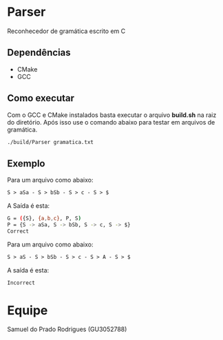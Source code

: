 # Parser

Reconhecedor de gramática escrito em C

## Dependências

- CMake
- GCC

## Como executar

Com o GCC e CMake instalados basta executar o arquivo **build.sh** na raiz do diretório. Após isso use o comando abaixo para testar em arquivos de gramática.

```bash
./build/Parser gramatica.txt
```

## Exemplo

Para um arquivo como abaixo:

```txt
S > aSa - S > bSb - S > c - S > $
```

A Saída é esta:

```bash
G = ({S}, {a,b,c}, P, S)
P = {S -> aSa, S -> bSb, S -> c, S -> $}
Correct
```

Para um arquivo como abaixo:

```txt
S > aS - S > bSb - S > c - S > A - S > $
```

A saída é esta:

```bash
Incorrect
```

# Equipe

Samuel do Prado Rodrigues (GU3052788)
